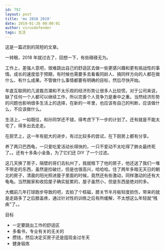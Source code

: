 ```yaml
---
id: 792
layout: post
title: 'mv 2018 2019'
date: 2019-01-26 00:00:01
author: virusdefender
tags: 生活
---
```


这是一篇迟到的简短的文章。

一转眼，2018 年就过去了，回想一下，有些碌碌无为。

工作上，差强人意吧，很难跳出自己的舒适区去做一些更感兴趣和更有挑战性的事情。成长的速度低于预期，有时候也需要多去看看同龄人、搞同样方向的人都在做什么、有什么成果。不管做什么事情都要有明确的目标，然后尽快开始。

年底互联网的几波裁员潮和不太乐观的经济形势让很多人比较慌，对于公司来说，缺了任何一个人都可以继续工作，所以完善个人竞争力是重中之重。当然经济形势的问题也影响很多生活上的选择，在新的一年里，也应该有自己的判断，应该做什么，不应该做什么。

生活上，一如既往，和孙同学还不错，得考虑下下一步的计划了。还有就是不能太宅了，得多出去走走。

在厨艺上，这一年有挺大的进步，有过比较多的尝试，在下厨房上都有分享。

养了两只巴西龟，一只爱吃爱活动长得快的，一只不爱动不太吃得了肺炎最终死了。。还有十多条小金鱼，为了它们还 DIY 了一个过滤。

这几天换了房子，隔壁的哥们去杭州了，我就租下了他的房子，他还送了我们一堆不带走的东西，虽然是捡破烂，但是也很高兴，哈哈哈。住了两年多暗无天日的朝北的房子，清晨的阳光照进屋子里面的时候，竟然还有些激动，同样激动的还有大龟龟。当然搬家和收拾屋子确实挺累的，屋子虽然小，但是东西是绝对的多。

大概前几年打球跑步导致的吧，去拍了个核磁，膝关节半月板轻度损伤，带来的就是走路多了之后膝盖疼，通过针对性的训练之后有所缓解，不太想这么年轻就“残疾”了。。

目标

 - 一定要跳出工作的舒适区
 - 多看书，专业有关的无关的
 - 攒钱，然后决定买房子还是囤现金过冬天
 - 健身锻炼